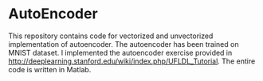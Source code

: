# AutoEncoder
This repository contains code  for vectorized and unvectorized implementation of autoencoder. The autoencoder has been trained on MNIST dataset. I implemented the autoencoder exercise provided in http://deeplearning.stanford.edu/wiki/index.php/UFLDL_Tutorial. The entire code is written in Matlab. 
